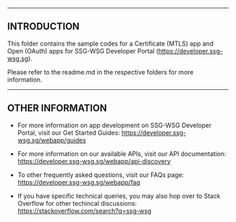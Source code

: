 ------------
INTRODUCTION
------------

This folder contains the sample codes for a Certificate (MTLS) app and Open (OAuth) 
apps for SSG-WSG Developer Portal (https://developer.ssg-wsg.sg).

Please refer to the readme.md in the respective folders for more information.

-----------------
OTHER INFORMATION
-----------------

 * For more information on app development on SSG-WSG Developer Portal, visit our Get Started Guides:
   https://developer.ssg-wsg.sg/webapp/guides
   
 * For more information on our available APIs, visit our API documentation:
   https://developer.ssg-wsg.sg/webapp/api-discovery

 * To other frequently asked questions, visit our FAQs page:
   https://developer.ssg-wsg.sg/webapp/faq

 * If you have specific technical queries, you may also hop over to Stack Overflow for other techincal discussions:
   https://stackoverflow.com/search?q=ssg-wsg
